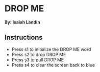 # DROP ME
**By: Isaiah Landin**

## Instructions
- Press s1 to initialize the DROP ME word
- Press s2 to drop DROP ME
- Press s3 to pull DROP ME
- Press s4 to clear the screen back to blue


